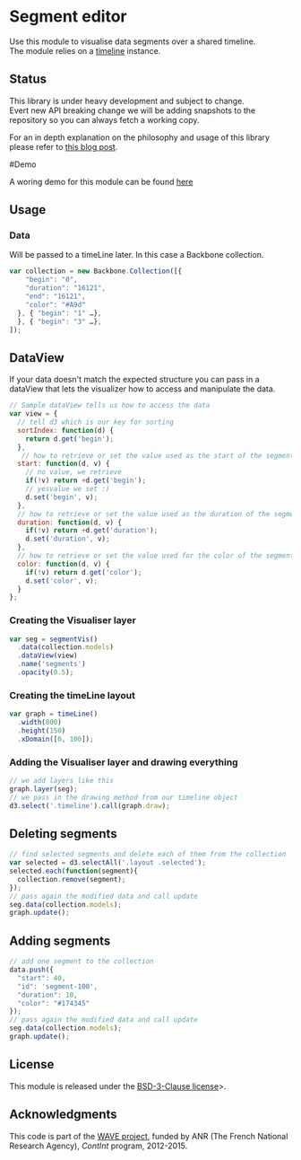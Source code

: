 # Segment editor

Use this module to visualise data segments over a shared timeline.  
The module relies on a [timeline](https://github.com/Ircam-RnD/timeLine) instance.

## Status

This library is under heavy development and subject to change.  
Evert new API breaking change we will be adding snapshots to the repository so you can always fetch a working copy.

For an in depth  explanation on the philosophy and usage of this library please refer to [this blog post](http://wave.ircam.fr/publications/visual-tools/).


#Demo

A woring demo for this module can be found [here](https://ircam-rnd.github.io/segment-edit/)

## Usage

### Data
Will be passed to a timeLine later. In this case a Backbone collection.

```js
var collection = new Backbone.Collection([{
    "begin": "0",
    "duration": "16121",
    "end": "16121",
    "color": "#A9d"
  }, { "begin": "1" …},
  }, { "begin": "3" …},
]);
```

## DataView
If your data doesn't match the expected structure you can pass in a dataView that lets the visualizer how to access and manipulate the data.

```js
// Sample dataView tells us how to access the data
var view = {
  // tell d3 which is our key for sorting
  sortIndex: function(d) {
    return d.get('begin');
  },
   // how to retrieve or set the value used as the start of the segment
  start: function(d, v) {
    // no value, we retrieve
    if(!v) return +d.get('begin');
    // yesvalue we set :)
    d.set('begin', v);
  },
  // how to retrieve or set the value used as the duration of the segment
  duration: function(d, v) {
    if(!v) return +d.get('duration');
    d.set('duration', v);
  },
  // how to retrieve or set the value used for the color of the segment
  color: function(d, v) {
    if(!v) return d.get('color');
    d.set('color', v);
  }
};
```

### Creating the Visualiser layer
```js
var seg = segmentVis()
  .data(collection.models)
  .dataView(view)
  .name('segments')  
  .opacity(0.5);
```

### Creating the timeLine layout
```js
var graph = timeLine()
  .width(800)
  .height(150)
  .xDomain([0, 100]);
```

### Adding the Visualiser layer and drawing everything

```js
// we add layers like this
graph.layer(seg);
// we pass in the drawing method from our timeline object
d3.select('.timeline').call(graph.draw);
```


## Deleting segments

```js
// find selected segments and delete each of them from the collection
var selected = d3.selectAll('.layout .selected');
selected.each(function(segment){
  collection.remove(segment);
});
// pass again the modified data and call update
seg.data(collection.models);
graph.update();
```

## Adding segments

```js
// add one segment to the collection
data.push({
  "start": 40,
  "id": 'segment-100',
  "duration": 10,
  "color": "#174345"
});
// pass again the modified data and call update
seg.data(collection.models);
graph.update();
```

## License
This module is released under the [BSD-3-Clause license](http://opensource.org/licenses/BSD-3-Clause)>.

## Acknowledgments
This code is part of the [WAVE project](http://wave.ircam.fr), funded by ANR (The French National Research Agency), _ContInt_ program, 2012-2015.